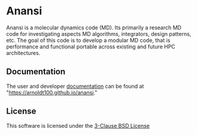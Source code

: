 # Anansi

Anansi is a molecular dynamics code (MD). Its primarily a research  MD code for
investigating aspects MD algorithms, integrators, design patterns, etc.  The
goal of this code is to develop a modular MD code, that is performance  and
functional portable across existing and future HPC architectures.

## Documentation

The user and developer [documentation](https://arnoldt100.github.io/anansi)
can be found at "https://arnoldt100.github.io/anansi." 

## License

This software is licensed under the [3-Clause BSD
License](https://opensource.org/licenses/BSD-3-Clause)
